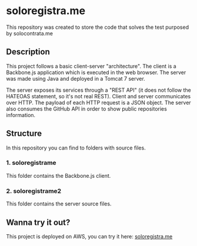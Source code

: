 # soloregistra.me

This repository was created to store the code that solves the test purposed by solocontrata.me

## Description

This project follows a basic client-server "architecture". The client is a Backbone.js application which is executed in the web browser.
The server was made using Java and deployed in a Tomcat 7 server.

The server exposes its services through a "REST API" (it does not follow the HATEOAS statement, so it's not real REST). 
Client and server communicates over HTTP. The payload of each HTTP request is a JSON object.
The server also consumes the GitHub API in order to show public repositories information.

## Structure

In this repository you can find to folders with source files.

### 1. soloregistrame

This folder contains the Backbone.js client.

### 2. soloregistrame2

This folder contains the server source files.

## Wanna try it out?

This project is deployed on AWS, you can try it here:
[soloregistra.me](http://54.245.124.110:8080/soloregistrame)